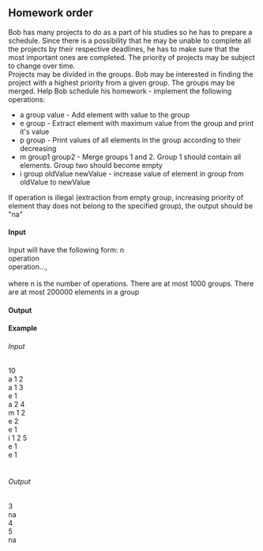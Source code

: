 <h2>Homework order</h2>
Bob has many projects to do as a part of his studies so he has to prepare a schedule. Since there is a possibility that he may be unable to complete all the projects by their respective deadlines, he has to make sure that the most important ones are completed. The priority of projects may be subject to change over time.</br> 
Projects may be divided in the groups. Bob may be interested in finding the project with a highest priority from a given group. The groups may be merged. Help Bob schedule his homework - implement the following operations:</br>
<ul><li>a group value - Add element with value to the group</li>
<li>e group - Extract element with maximum value from the group and print it's value</li>
<li>p group - Print values of all elements in the group according to their decreasing</li>
<li>m group1 group2 - Merge groups 1 and 2. Group 1 should contain all elements. Group two should become empty</li>
<li>i group oldValue newValue - increase value of element in group from oldValue to newValue</li></ul>
If operation is illegal (extraction from empty group, increasing priority of element thay does not belong to the specified group), the output should be "na" 
<h4>Input</h4>
Input will have the following form: n</br>
operation</br>
operation...,</br>
</br>
where n is the number of operations. There are at most 1000 groups. There are at most 200000 elements in a group
<h4>Output</h4>
<h4>Example</h4>
<h6>Input</h6>
10</br>
a 1 2</br>
a 1 3</br>
e 1</br>
a 2 4</br>
m 1 2</br>
e 2</br>
e 1</br>
i 1 2 5</br>
e 1</br>
e 1</br>
</br>
<h6>Output</h6>
3</br>
na</br>
4</br>
5</br>
na</br>
